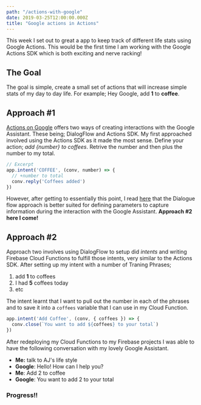 ```yaml
---
path: "/actions-with-google"
date: 2019-03-25T12:00:00.000Z
title: "Google actions in Actions"
---
```


This week I set out to great a app to keep track of different life stats using Google Actions. This would be the first time I am working with the Google Actions SDK which is both exciting and nerve racking!

## The Goal

The goal is simple, create a small set of actions that will increase simple stats of my day to day life. For example; Hey Google, add **1** to **coffee**.

## Approach #1

[Actions on Google](https://developers.google.com/actions/) offers two ways of creating interactions with the Google Assistant. These being; DialogFlow and Actions SDK. My first approached involved using the Actions SDK as it made the most sense. Define your action; *add {number} to coffees*. Retrive the number and then plus the number to my total.

```javascript
// Excerpt
app.intent('COFFEE', (conv, number) => {
  // +number to total
  conv.reply('Coffees added')
})
```

However, after getting to essentially this point, I read [here](https://developers.google.com/actions/reference/nodejsv2/overview#access_parameters_and_contexts) that the Dialogue flow approach is better suited for defining parameters to capture information during the interaction with the Google Assistant. **Approach #2 here I come!**

## Approach #2

Approach two involves using DialogFlow to setup did *intents* and writing Firebase Cloud Functions to fulfill those intents, very similar to the Actions SDK. After setting up my intent with a number of Traning Phrases;

1. add **1** to coffees
2. I had **5** coffees today
3. etc

The intent learnt that I want to pull out the number in each of the phrases and to save it into a `coffees` variable that I can use in my Cloud Function.

```javascript
app.intent('Add Coffee', (conv, { coffees }) => {
  conv.close(`You want to add ${coffees} to your total`)
})
```

After redeploying my Cloud Functions to my Firebase projects I was able to have the following conversation with my lovely Google Assistant.

- **Me:** talk to AJ's life style
- **Google**: Hello! How can I help you?
- **Me**: Add 2 to coffee
- **Google**: You want to add 2 to your total

### Progress!!